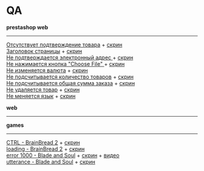 # QA

**prestashop web**
***
[Отсутствует подтверждение товара](https://github.com/aisilight/QA/blob/master/prestashop/no%20confirmation%20of%20goods.pdf) + [скрин](https://github.com/aisilight/QA/blob/master/prestashop/no%20confirmation%20of%20goods.png )<br>
[Заголовок страницы](https://github.com/aisilight/QA/blob/master/prestashop/title%20page.pdf) + [скрин](https://github.com/aisilight/QA/blob/master/prestashop/title%20page.jpg )<br>
[Не подтверждается электронный адрес ](https://github.com/aisilight/QA/blob/master/prestashop/Email%20address%20is%20not%20confirmed.pdf) + [скрин](https://github.com/aisilight/QA/blob/master/prestashop/Email%20address%20is%20not%20confirmed.jpg)<br>
[Не нажимается кнопка "Choose File" ](https://github.com/aisilight/QA/blob/master/prestashop/Choose%20File.pdf) + [скрин](https://github.com/aisilight/QA/blob/master/prestashop/Choose%20File.png)<br>
[Не изменяется валюта](https://github.com/aisilight/QA/blob/master/prestashop/currency.pdf) + [скрин](https://github.com/aisilight/QA/blob/master/prestashop/currency.jpg)<br>
[Не подсчитывается количество товаров](https://github.com/aisilight/QA/blob/master/prestashop/number%20of%20goods.pdf) + [скрин](https://github.com/aisilight/QA/blob/master/prestashop/number%20of%20goods.png)<br>
[Не подсчитывается общая сумма заказа](https://github.com/aisilight/QA/blob/master/prestashop/order%20price.pdf) + [скрин](https://github.com/aisilight/QA/blob/master/prestashop/order%20price.png)<br>
[Не удаляется товар](https://github.com/aisilight/QA/blob/master/prestashop/remove%20from%20cart.pdf) + [скрин](https://github.com/aisilight/QA/blob/master/prestashop/remove%20from%20cart.png)<br>
[Не меняется язык](https://github.com/aisilight/QA/blob/master/prestashop/switch%20language.pdf) + [скрин](https://github.com/aisilight/QA/blob/master/prestashop/switch%20language.png)<br>

**web**
***

**games**
***
[CTRL - BrainBread 2](https://github.com/aisilight/QA/blob/master/games/CTRL.pdf) + [скрин](https://github.com/aisilight/QA/blob/master/games/CTRL.jpg)<br>
[loading - BrainBread 2](https://github.com/aisilight/QA/blob/master/games/loading.pdf) + [скрин](https://github.com/aisilight/QA/blob/master/games/loading.jpg)<br>
[error 1000 - Blade and Soul](https://github.com/aisilight/QA/blob/master/games/error%201000.pdf) + [скрин](https://github.com/aisilight/QA/blob/master/games/error%201000.jpg) + [видео](https://drive.google.com/open?id=1XonxQqFqbNi20goWlbGlIAQmkmdS70Xy)<br>
[utterance - Blade and Soul](https://github.com/aisilight/QA/blob/master/games/utterance.pdf) + [скрин](https://github.com/aisilight/QA/blob/master/games/utterance.jpg)<br>
